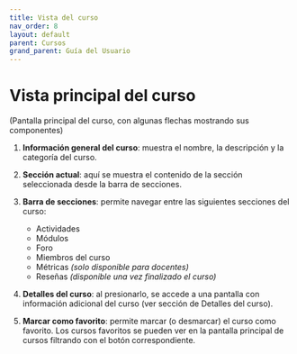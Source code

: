 ```yaml
---
title: Vista del curso
nav_order: 8
layout: default
parent: Cursos
grand_parent: Guía del Usuario
---
```


# Vista principal del curso

(Pantalla principal del curso, con algunas flechas mostrando sus componentes)

1. **Información general del curso**: muestra el nombre, la descripción y la categoría del curso.
2. **Sección actual**: aquí se muestra el contenido de la sección seleccionada desde la barra de secciones.
3. **Barra de secciones**: permite navegar entre las siguientes secciones del curso:

    - Actividades 
    - Módulos
    - Foro
    - Miembros del curso
    - Métricas _(solo disponible para docentes)_
    - Reseñas _(disponible una vez finalizado el curso)_


4. **Detalles del curso**: al presionarlo, se accede a una pantalla con información adicional del curso (ver sección de Detalles del curso).
5. **Marcar como favorito**: permite marcar (o desmarcar) el curso como favorito. Los cursos favoritos se pueden ver en la pantalla principal de cursos filtrando con el botón correspondiente.

